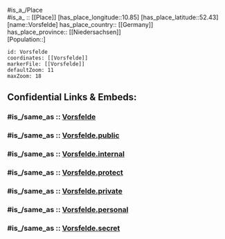 ﻿---
confidential: public
isDeleted: false
location:
- 52.43
- 10.85
mapmarker: city
mapzoom:
- 7
- 12
SpocWebEntityId: 35355
tags:
- geo/City
type: City
---

#is_a_/Place  
#is_a_ :: [[Place]] 
[has_place_longitude::10.85] 
[has_place_latitude::52.43] 
[name::Vorsfelde] 
has_place_country:: [[Germany]]  
has_place_province:: [[Niedersachsen]]  
[Population::] 



```leaflet
id: Vorsfelde
coordinates: [[Vorsfelde]] 
markerFile: [[Vorsfelde]] 
defaultZoom: 11 
maxZoom: 18
```


## Confidential Links & Embeds: 

### #is_/same_as :: [Vorsfelde](/_Standards/Earth/Continent/Europe/Europe~Central/Germany/Germany~West/Niedersachsen/counties~Niedersachsen/Wolfsburg/cities~Wolfsburg/Wolfsburg-city/boroughs~Wolfsburg/Wolfsburg-borough/Vorsfelde.md) 

### #is_/same_as :: [Vorsfelde.public](/_public/Earth/Continent/Europe/Europe~Central/Germany/Germany~West/Niedersachsen/counties~Niedersachsen/Wolfsburg/cities~Wolfsburg/Wolfsburg-city/boroughs~Wolfsburg/Wolfsburg-borough/Vorsfelde.public.md) 

### #is_/same_as :: [Vorsfelde.internal](/_internal/Earth/Continent/Europe/Europe~Central/Germany/Germany~West/Niedersachsen/counties~Niedersachsen/Wolfsburg/cities~Wolfsburg/Wolfsburg-city/boroughs~Wolfsburg/Wolfsburg-borough/Vorsfelde.internal.md) 

### #is_/same_as :: [Vorsfelde.protect](/_protect/Earth/Continent/Europe/Europe~Central/Germany/Germany~West/Niedersachsen/counties~Niedersachsen/Wolfsburg/cities~Wolfsburg/Wolfsburg-city/boroughs~Wolfsburg/Wolfsburg-borough/Vorsfelde.protect.md) 

### #is_/same_as :: [Vorsfelde.private](/_private/Earth/Continent/Europe/Europe~Central/Germany/Germany~West/Niedersachsen/counties~Niedersachsen/Wolfsburg/cities~Wolfsburg/Wolfsburg-city/boroughs~Wolfsburg/Wolfsburg-borough/Vorsfelde.private.md) 

### #is_/same_as :: [Vorsfelde.personal](/_personal/Earth/Continent/Europe/Europe~Central/Germany/Germany~West/Niedersachsen/counties~Niedersachsen/Wolfsburg/cities~Wolfsburg/Wolfsburg-city/boroughs~Wolfsburg/Wolfsburg-borough/Vorsfelde.personal.md) 

### #is_/same_as :: [Vorsfelde.secret](/_secret/Earth/Continent/Europe/Europe~Central/Germany/Germany~West/Niedersachsen/counties~Niedersachsen/Wolfsburg/cities~Wolfsburg/Wolfsburg-city/boroughs~Wolfsburg/Wolfsburg-borough/Vorsfelde.secret.md)

